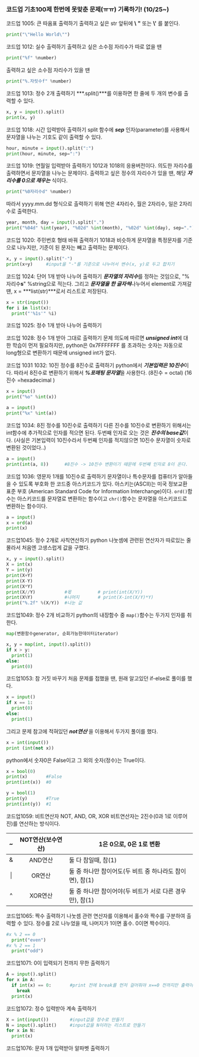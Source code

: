 ### 코드업 기초100제 한번에 못맞춘 문제(ㅠㅠ) 기록하기! (10/25~)



코드업 1005: 큰 따옴표 출력하기
출력하고 싶은 str 앞뒤에  **\\** **\"** 또는 **\\'** 를 붙인다.

```python
print("\"Hello World\"")
```



코드업 1012: 실수 출력하기
출력하고 싶은 소수점 자리수가 따로 없을 땐 

```python
print("%f" %number)
```

출력하고 싶은 소수점 자리수가 있을 땐 

```python
print("%.자릿수f" %number)
```



코드업 1013: 정수 2개 출력하기
***.split()***를 이용하면 한 줄에 두 개의 변수를 출력할 수 있다.

 ```python
x, y = input().split()
print(x, y)
 ```



코드업 1018: 시간 입력받아 출력하기
split 함수에 ***sep*** 인자(parameter)를 사용해서 문자열을 나누는 기호도 같이 출력할 수 있다.

```python
hour, minute = input().split(":")
print(hour, minute, sep=":")
```



코드업 1019: 연월일 입력받아 출력하기
1012과 1018의 응용버전이다. 의도한 자리수를 출력하면서 문자열을 나누는 문제이다.
출력하고 싶은 정수의 자리수가 있을 땐, 해당 ***자리수를 0으로 채우는*** 식이다. 

```python
print("%0자리수d" %number)
```

따라서 yyyy.mm.dd 형식으로 출력하기 위해 연은 4자리수, 월은 2자리수, 일은 2자리수로 출력한다.

```python
year, month, day = input().split(".")
print("%04d" %int(year), "%02d" %int(month), "%02d" %int(day), sep=".")
```



코드업 1020: 주민번호 형태 바꿔 출력하기
1018과 비슷하게 문자열을 특정문자를 기준으로 나누지만, 기준이 된 문자는 빼고 출력하는 문제이다. 

```python
x, y = input().split("-")
print(x+y)     #input을 "-"를 기준으로 나누어서 변수(x, y)로 두고 합치기
```



코드업 1024: 단어 1개 받아 나누어 출력하기
***문자열의 자리수***를 정하는 것임으로, "%자리수**s**" %string으로 적는다.
그리고 ***문자열을 한 글자씩***나누어서 element로 가져갈 땐, x = ***list(str)***로서 리스트로 저장된다.

```python
x = str(input())
for i in list(x):
  print("'%1s'" %i)
```



코드업 1025: 정수 1개 받아 나누어 출력하기



코드업 1028: 정수 1개 받아 그대로 출력하기
문제 의도에 따르면 ***unsigned int***에 대한 학습이 먼저 필요하지만, python은 0x7FFFFFFF 를 초과하는 숫자는 자동으로 long형으로 변환하기 때문에 unsigned int가 없다.



코드업 1031 1032: 10진 정수를 8진수로 출력하기
python에서 ***기본입력은 10진수***이다. 따라서 8진수로 변환하기 위해서 ***%포매팅 문자열***을 사용한다. (8진수 = octal) (16진수 =hexadecimal )

```python
x = input()
print("%o" %int(x))

a = input()
print("%x" %int(a))
```



코드업 1034: 8진 정수를 10진수로 출력하기
다른 진수를 10진수로 변환하기 위해서는 int함수에 추가적으로 인자를 적으면 된다. 두번째 인자로 오는 것은 ***진수의 base값***이다. (사실은 기본입력이 10진수라서 두번째 인자를 적지않으면 10진수 문자열이 숫자로 변환된 것이었다..)

```python
a = input()
print(int(a, 8))      #8진수 -> 10진수 변환이기 때문에 두번째 인자로 8이 온다.
```



코드업 1036: 영문자 1개를 10진수로 출력하기
문자열이나 특수문자를 컴퓨터가 알아들을 수 있도록 부호화 한 코드중 아스키코드가 있다. 
아스키는(ASCII)는 미국 정보교환 표준 부호 (American Standard Code for Information Interchange)이다.
`ord()`함수는 아스키코드를 문자열로 변환하는 함수이고 `chr()`함수는 문자열을 아스키코드로 변환하는 함수이다.

```python
a = input()
x = ord(a)
print(x)
```



코드업1045: 정수 2개로 사칙연산하기
python 나눗셈에 관련된 연산자가 따로있는 줄 몰라서 처음엔 고생스럽게 값을 구했다.

```python
x, y = input().split()
X = int(x)
Y = int(y)
print(X+Y)
print(X-Y)
print(X*Y)
print(X//Y)           #몫          # print(int(X/Y))
print(X%Y)            #나머지       # print(X-int(X/Y)*Y)
print("%.2f" %(X/Y))  #나눈 값
```



코드업1049: 정수 2개 비교하기
python의 내장함수 중 `map()`함수는 두가지 인자를 취한다.

```python
map(변환함수generator, 순회가능한데이터iterator)
```

```python
x, y = map(int, input().split())
if x > y:
  print(1)
else:
  print(0)
```



코드업1053: 참 거짓 바꾸기
처음 문제를 접했을 땐, 원래 알고있던 if-else로 풀이를 했다.

```python
x = input()
if x == 1:
  print(0)
else:
  print(1)
```

그리고 문제 참고에 적혀있던 ***not연산*** 을 이용해서 두가지 풀이를 했다.

```python
x = int(input())
print (int(not x))
```

python에서 숫자0은 False이고 그 외의 숫자(정수)는 True이다. 

```python
x = bool(0)
print(x)       #False
print(int(x))  #0

y = bool(1)
print(y)       #True
print(int(y))  #1
```



코드업1059: 비트연산자 NOT, AND, OR, XOR
비트연산자는 2진수(0과 1로 이루어진)를 연산하는 방식이다.

|  ~   | NOT연산(보수연산) | 1은 0으로, 0은 1로 변환                                  |
| :--: | :---------------: | -------------------------------------------------------- |
|  &   |      AND연산      | 둘 다 참일때, 참(1)                                      |
|  \|  |      OR연산       | 둘 중 하나만 참이어도(두 비트 중 하나라도 참이면), 참(1) |
|  ^   |      XOR연산      | 둘 중 하나만 참이어야(두 비트가 서로 다른 경우만), 참(1) |



코드업1065: 짝수 출력하기
나눗셈 관련 연산자를 이용해서 홀수와 짝수를 구분하여 출력할 수 있다.
정수를 2로 나누었을 때, 나머지가 1이면 홀수. 0이면 짝수이다.

```python
#x % 2 == 0
  print("even")
#x % 2 == 1
  print("odd")
```



코드업1071: 0이 입력되기 전까지 무한 출력하기

```python
A = input().split()
for x in A:
  if int(x) == 0:       #print 전에 break를 먼저 걸어줘야 x==0 전까지만 출력이 된다.         
    break
  print(x)
```



코드업1072: 정수 입력받아 계속 출력하기

```python
X = int(input())        #input값을 정수로 만들기
N = input().split()     #input값을 N이라는 리스트로 만들기
for x in N:
  print(x)
```



코드업1076: 문자 1개 입력받아 알파벳 출력하기

